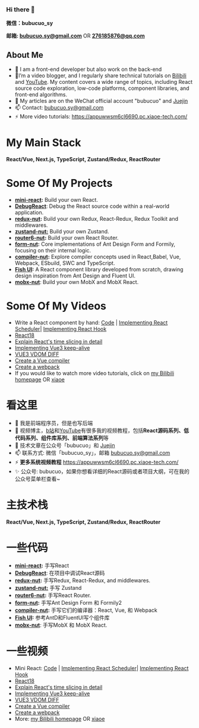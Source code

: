 ### Hi there 👋

**微信：bubucuo_sy**


**邮箱: bubucuo.sy@gmail.com** OR **276185876@qq.com**

## About Me

- 🔭 I am a front-end developer but also work on the back-end
- 🌱I’m a video blogger, and I regularly share technical tutorials on [Bilibili](https://space.bilibili.com/455025597) and [YouTube](https://www.youtube.com/channel/UCeFjwgAql3SbhJV6qgHmOMA). My content covers a wide range of topics, including React source code exploration, low-code platforms, component libraries, and front-end algorithms.
- 🤔 My articles are on the WeChat official account "bubucuo" and [Juejin](https://juejin.cn/user/3878732755375742/posts)
- 📫 Contact: bubucuo.sy@gmail.com
- ⚡ More video tutorials: https://appuwwsm6cl6690.pc.xiaoe-tech.com/



#  My Main Stack

**React/Vue, Next.js, TypeScript, Zustand/Redux, ReactRouter**



# Some Of My Projects

- [**mini-react**](https://github.com/bubucuo/mini-react)**:** Build your own React.
- **[DebugReact](https://github.com/bubucuo/DebugReact)**: Debug the React source code within a real-world application.
- [**redux-nut**](https://github.com/bubucuo/redux-nut)**:** Build your own Redux, React-Redux, Redux Toolkit and middlewares.
- **[zustand-nut:](https://github.com/bubucuo/zustand-nut)** Build your own Zustand.
- [**router6-nut**](https://github.com/bubucuo/router6-nut)**:** Build your own React Router.
- [**form-nut**](https://github.com/bubucuo/form-nut)**:** Core implementations of Ant Design Form and Formily, focusing on their internal logic.
- [**compiler-nut**](https://github.com/bubucuo/compiler-nut)**:** Explore compiler concepts used in React,Babel, Vue, Webpack, ESbuild, SWC and TypeScript.
- [**Fish UI**](https://fish-ui-sy.vercel.app)**:** A React component library developed from scratch, drawing design inspiration from Ant Design and Fluent UI.
- [**mobx-nut**](https://github.com/bubucuo/mobx-nut): Build your own MobX and MobX React.



# Some Of My Videos

- Write a React component by hand: [Code](https://github.com/bubucuo/mini-react)  | [Implementing React Scheduler](https://www.bilibili.com/video/BV11P411k7Rz/?spm_id_from=333.999.0.0&vd_source=ce7ca0ac5a3d9bb363768d9e1ce9fbfb)| [Implementing React Hook ](https://www.bilibili.com/video/BV1n94y1y7zz/?spm_id_from=333.999.0.0)
- [React18](https://www.bilibili.com/video/BV1qS4y1m7GY/?spm_id_from=333.999.0.0)
- [Explain React's time slicing in detail](https://www.bilibili.com/video/BV1tT4y1n7MC/?spm_id_from=333.788&vd_source=ce7ca0ac5a3d9bb363768d9e1ce9fbfb)
- [Implementing Vue3 keep-alive](https://www.bilibili.com/video/BV1q1421C7KK/?spm_id_from=333.999.0.0&vd_source=ce7ca0ac5a3d9bb363768d9e1ce9fbfb)
- [VUE3 VDOM DIFF](https://www.bilibili.com/video/BV1QL4y1u7Nd/?spm_id_from=333.999.0.0&vd_source=ce7ca0ac5a3d9bb363768d9e1ce9fbfb)
- [Create a Vue compiler](https://www.bilibili.com/video/BV1kx4y1i7Bh/?spm_id_from=333.788&vd_source=ce7ca0ac5a3d9bb363768d9e1ce9fbfb)
- [Create a webpack](https://www.bilibili.com/video/BV1Aw4m1172j/?spm_id_from=333.788&vd_source=ce7ca0ac5a3d9bb363768d9e1ce9fbfb)
- If you would like to watch more video tutorials, click on [my Bilibili homepage](https://space.bilibili.com/455025597) OR [xiaoe](https://appuwwsm6cl6690.pc.xiaoe-tech.com/)



# 看这里

- 🔭 我是前端程序员，但是也写后端
- 🌱 视频博主，[b站](https://space.bilibili.com/455025597)和[YouTube](https://www.youtube.com/channel/UCeFjwgAql3SbhJV6qgHmOMA)有很多我的视频教程，包括**React源码系列、低代码系列、组件库系列、前端算法系列**等
- 🤔 技术文章在公众号「bubucuo」和 [Juejin](https://juejin.cn/user/3878732755375742/posts)
- 📫 联系方式: 微信「bubucuo_sy」，邮箱 bubucuo.sy@gmail.com
- ⚡ **更多系统视频教程** https://appuwwsm6cl6690.pc.xiaoe-tech.com/
- ✨ 公众号: bubucuo，如果你想看详细的React源码或者项目大纲，可在我的公众号菜单栏查看~



#  主技术栈

**React/Vue, Next.js, TypeScript, Zustand/Redux, ReactRouter**



# 一些代码

- [**mini-react**](https://github.com/bubucuo/mini-react)**:** 手写React
- **[DebugReact](https://github.com/bubucuo/DebugReact)**: 在项目中调试React源码
- [**redux-nut**](https://github.com/bubucuo/redux-nut)**:** 手写Redux, React-Redux, and middlewares.
- **[zustand-nut:](https://github.com/bubucuo/zustand-nut)** 手写 Zustand
- [**router6-nut**](https://github.com/bubucuo/router6-nut)**:** 手写React Router.
- [**form-nut**](https://github.com/bubucuo/form-nut)**:** 手写Ant Design Form 和 Formily2
- [**compiler-nut**](https://github.com/bubucuo/compiler-nut)**:** 手写它们的编译器：React, Vue, 和 Webpack
- [**Fish UI**](https://fish-ui-sy.vercel.app)**:** 参考AntD和FluentUI写个组件库
- [**mobx-nut**](https://github.com/bubucuo/mobx-nut): 手写MobX 和 MobX React.



# 一些视频

- Mini React: [Code](https://github.com/bubucuo/mini-react)  | [Implementing React Scheduler](https://www.bilibili.com/video/BV11P411k7Rz/?spm_id_from=333.999.0.0&vd_source=ce7ca0ac5a3d9bb363768d9e1ce9fbfb)| [Implementing React Hook ](https://www.bilibili.com/video/BV1n94y1y7zz/?spm_id_from=333.999.0.0)
- [React18](https://www.bilibili.com/video/BV1qS4y1m7GY/?spm_id_from=333.999.0.0)
- [Explain React's time slicing in detail](https://www.bilibili.com/video/BV1tT4y1n7MC/?spm_id_from=333.788&vd_source=ce7ca0ac5a3d9bb363768d9e1ce9fbfb)
- [Implementing Vue3 keep-alive](https://www.bilibili.com/video/BV1q1421C7KK/?spm_id_from=333.999.0.0&vd_source=ce7ca0ac5a3d9bb363768d9e1ce9fbfb)
- [VUE3 VDOM DIFF](https://www.bilibili.com/video/BV1QL4y1u7Nd/?spm_id_from=333.999.0.0&vd_source=ce7ca0ac5a3d9bb363768d9e1ce9fbfb)
- [Create a Vue compiler](https://www.bilibili.com/video/BV1kx4y1i7Bh/?spm_id_from=333.788&vd_source=ce7ca0ac5a3d9bb363768d9e1ce9fbfb)
- [Create a webpack](https://www.bilibili.com/video/BV1Aw4m1172j/?spm_id_from=333.788&vd_source=ce7ca0ac5a3d9bb363768d9e1ce9fbfb)
- More:  [my Bilibili homepage](https://space.bilibili.com/455025597) OR [xiaoe](https://appuwwsm6cl6690.pc.xiaoe-tech.com/)



<!--
**bubucuo/bubucuo** is a ✨ _special_ ✨ repository because its `README.md` (this file) appears on your GitHub profile.

Here are some ideas to get you started:

- 🔭 I’m currently working on ...
- 🌱 I’m currently learning ...
- 👯 I’m looking to collaborate on ...
- 🤔 I’m looking for help with ...
- 💬 Ask me about ...
- 📫 How to reach me: ...
- 😄 Pronouns: ...
- ⚡ Fun fact: ...
-->
